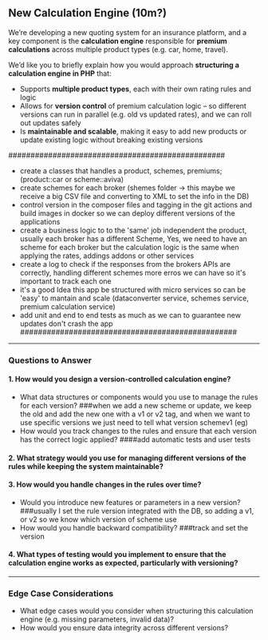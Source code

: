 ## **New Calculation Engine** (10m?)

We’re developing a new quoting system for an insurance platform, and a key component is the **calculation engine** responsible for **premium calculations** across multiple product types (e.g. car, home, travel).

We’d like you to briefly explain how you would approach **structuring a calculation engine in PHP** that:

- Supports **multiple product types**, each with their own rating rules and logic
- Allows for **version control** of premium calculation logic – so different versions can run in parallel (e.g. old vs updated rates), and we can roll out updates safely
- Is **maintainable and scalable**, making it easy to add new products or update existing logic without breaking existing versions

#################################################
- create a classes that handles a product, schemes, premiums; (product::car or scheme::aviva)
- create schemes for each broker (shemes folder -> this maybe we receive a big CSV file and converting to XML to set the info in the DB)
- control version in the composer files and tagging in the git actions and build images in docker so we can deploy different versions of the applications
- create a business logic to to the 'same' job independent the product, usually each broker has a different Scheme,
Yes, we need to have an scheme for each broker but the calculation logic is the same when applying the rates, addings addons or other services
- create a log to check if the responses from the brokers APIs are correctly, handling different schemes more erros we can have so it's important to track each one
- it's a good Idea this app be structured with micro services so can be 'easy' to mantain and scale
(dataconverter service, schemes service, premium calculation service)
- add unit and end to end tests as much as we can to guarantee new updates don't crash the app
#################################################

---

### **Questions to Answer**

#### **1. How would you design a version-controlled calculation engine?**

- What data structures or components would you use to manage the rules for each version?
###when we add a new scheme or update, we keep the old and add the new one with a v1 or v2 tag, and when we want to use specific versions we just need to tell what version schemev1 (eg)
- How would you track changes to the rules and ensure that each version has the correct logic applied?
####add automatic tests and user tests

#### **2. What strategy would you use for managing different versions of the rules while keeping the system maintainable?**

#### **3. How would you handle changes in the rules over time?**

- Would you introduce new features or parameters in a new version?
###usually I set the rule version integrated with the DB, so adding a v1, or v2 so we know which version of scheme use
- How would you handle backward compatibility?
###track and set the version

#### **4. What types of testing would you implement to ensure that the calculation engine works as expected, particularly with versioning?**

---

### **Edge Case Considerations**

- What edge cases would you consider when structuring this calculation engine (e.g. missing parameters, invalid data)?
- How would you ensure data integrity across different versions?
